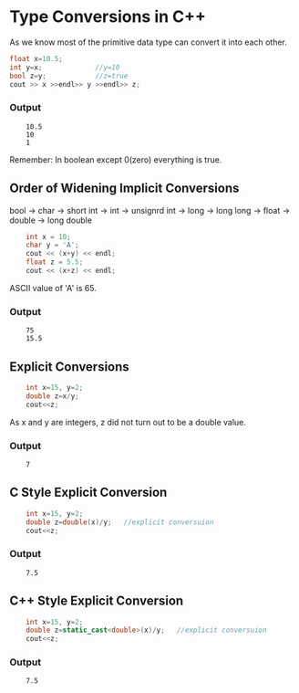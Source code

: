 
# Type Conversions in C++

As we know most of the primitive data type can convert it into each other.

```cpp
float x=10.5;
int y=x;             //y=10
bool z=y;            //z=true
cout >> x >>endl>> y >>endl>> z;
```

### Output

```output
    10.5 
    10 
    1
```

Remember: In boolean except 0(zero) everything is true.

#### 
## Order of Widening Implicit Conversions
bool -> char -> short int -> int -> unsignrd int -> long -> long long -> float -> double -> long double 

```cpp
    int x = 10;
    char y = 'A';
    cout << (x+y) << endl;
    float z = 5.5;
    cout << (x+z) << endl;
```

ASCII value of 'A' is 65. 
### Output

```output
    75
    15.5
```
#### 
## Explicit Conversions

```cpp
    int x=15, y=2;
    double z=x/y;
    cout<<z;
```
As x and y are integers, z did not turn out to be a double value.
### Output

```output
    7
```
#### 
## C Style Explicit Conversion
```cpp
    int x=15, y=2;
    double z=double(x)/y;   //explicit conversuion
    cout<<z;
```

### Output

```output
    7.5
```

## C++ Style Explicit Conversion
```cpp
    int x=15, y=2;
    double z=static_cast<double>(x)/y;   //explicit conversuion
    cout<<z;
```

### Output

```output
    7.5
```

  